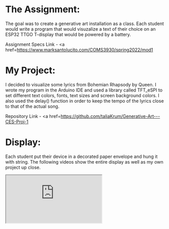 # The Assignment:
The goal was to create a generative art installation as a class. Each student would write a program that would visuzalize a text of their choice on an ESP32 TTGO T-display that would be powered by a battery.

Assignment Specs Link - 
<a href=https://www.marksantolucito.com/COMS3930/spring2022/mod1<a>

# My Project:
I decided to visualize some lyrics from Bohemian Rhapsody by Queen. I wrote my program in the Arduino IDE and used a library called TFT_eSPI to set different text colors, fonts, text sizes and screen background colors. I also used the delay() function in order to keep the tempo of the lyrics close to that of the actual song.

Repository Link - 
<a href=https://github.com/taliaKrum/Generative-Art---CES-Proj-1</a>

# Display:
Each student put their device in a decorated paper envelope and hung it with string. The following videos show the entire display as well as my own project up close.


<iframe src=https://user-images.githubusercontent.com/69936719/153727685-44e211a1-3649-47eb-a94a-efe4a415c7d8.MP4</iframe>


https://user-images.githubusercontent.com/69936719/153727683-9aa9eafc-63d9-4af5-b73e-168081c5ab69.mp4

